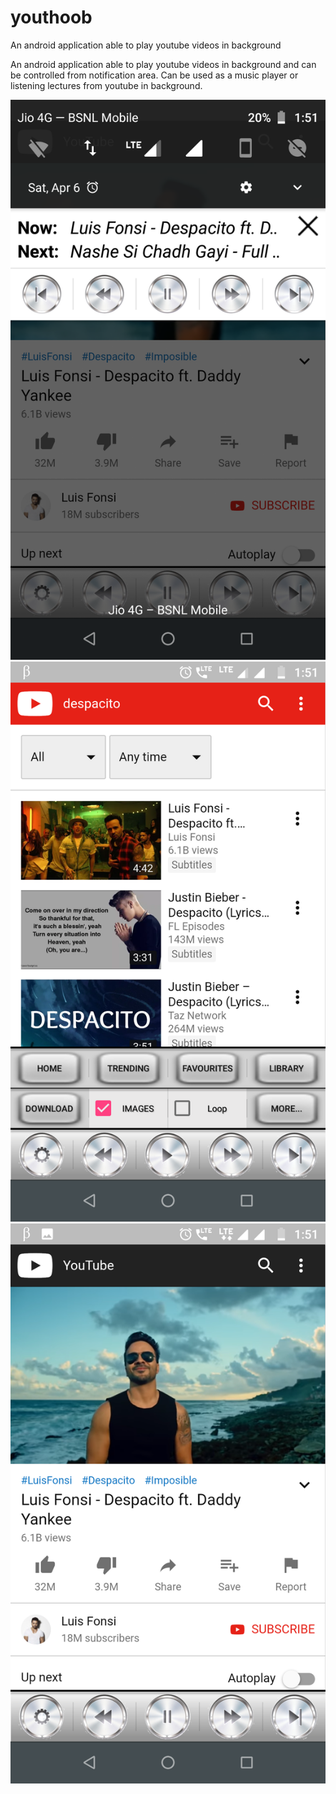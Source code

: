 # youthoob
An android application able to play youtube videos in background

An android application able to play youtube videos in background and can be controlled from notification area. Can be used as a music player or listening lectures from youtube in background.


![alt text](https://github.com/Keshari0601/youthoob/blob/master/ScreenShots/Screenshot_1.png) ![alt text](https://github.com/Keshari0601/youthoob/blob/master/ScreenShots/Screenshot_2.png) ![alt text](https://github.com/Keshari0601/youthoob/blob/master/ScreenShots/Screenshot_3.png)

